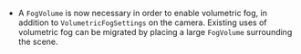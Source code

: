 - A `FogVolume` is now necessary in order to enable volumetric fog, in addition to `VolumetricFogSettings` on the camera. Existing uses of volumetric fog can be migrated by placing a large `FogVolume` surrounding the scene.

